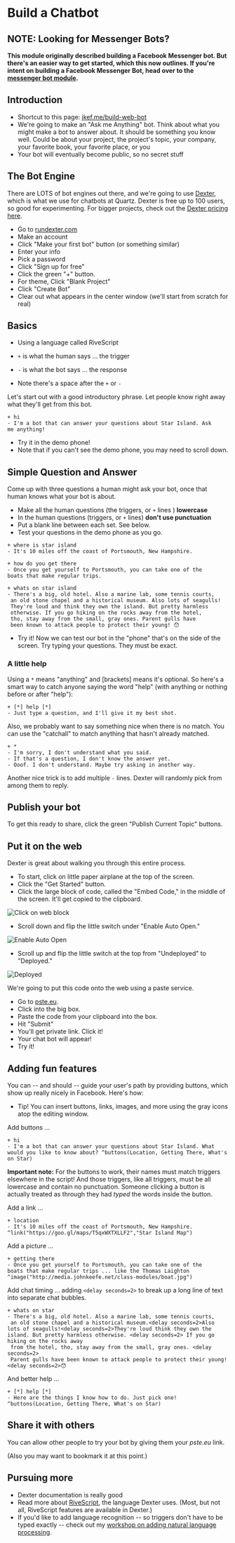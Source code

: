 # Build a Chatbot

## NOTE: Looking for Messenger Bots?

**This module originally described building a Facebook Messenger bot. But there's an easier way to get started, which this now outlines. If you're intent on building a Facebook Messenger Bot, head over to the [messenger bot module](../module-messenger-bot).** 

## Introduction

- Shortcut to this page: [jkef.me/build-web-bot](http://jkef.me/build-web-bot)
- We're going to make an "Ask me Anything" bot. Think about what you might make a bot to answer about. It should be something you know well. Could be about your project, the project's topic, your company, your favorite book, your favorite place, or you
- Your bot will eventually become public, so no secret stuff

## The Bot Engine

There are LOTS of bot engines out there, and we're going to use [Dexter](https://rundexter.com), which is what we use for chatbots at Quartz. Dexter is free up to 100 users, so good for experimenting. For bigger projects, check out the [Dexter pricing here](https://rundexter.com/pricing).

- Go to [rundexter.com](http://rundexter.com)
- Make an account
- Click "Make your first bot" button (or something similar)
- Enter your info
- Pick a password
- Click "Sign up for free"
- Click the green "+" button.
- For theme, Click "Blank Project"
- Click "Create Bot"
- Clear out what appears in the center window (we'll start from scratch for real)

## Basics

- Using a language called RiveScript

- `+` is what the human says ... the trigger
- `-` is what the bot says ... the response
- Note there's a space after the `+` or `-`

Let's start out with a good introductory phrase. Let people know right away what they'll get from this bot.

```
+ hi
- I'm a bot that can answer your questions about Star Island. Ask 
me anything!
```
- Try it in the demo phone!
- Note that if you can't see the demo phone, you may need to scroll down.

## Simple Question and Answer

Come up with three questions a human might ask your bot, once that human knows what your bot is about.

- Make all the human questions (the triggers, or `+` lines ) **lowercase**
- In the human questions (triggers,  or `+` lines) **don't use punctuation**
- Put a blank line between each set. See below.
- Test your questions in the demo phone as you go.

```
+ where is star island
- It's 10 miles off the coast of Portsmouth, New Hampshire.

+ how do you get there
- Once you get yourself to Portsmouth, you can take one of the
boats that make regular trips.

+ whats on star island
- There's a big, old hotel. Also a marine lab, some tennis courts,
 an old stone chapel and a historical museum. Also lots of seagulls! 
 They're loud and think they own the island. But pretty harmless 
 otherwise. If you go hiking on the rocks away from the hotel, 
 tho, stay away from the small, gray ones. Parent gulls have 
 been known to attack people to protect their young! 😯
```

- Try it! Now we can test our bot in the "phone" that's on the side of the screen. Try typing your questions. They must be exact.

### A little help

Using a `*` means "anything" and [brackets] means it's optional. So here's a smart way to catch anyone saying the word "help" (with anything or nothing before or after "help"):

```
+ [*] help [*]
- Just type a question, and I'll give it my best shot.
```

Also, we probably want to say something nice when there is no match. You can use the "catchall" to match anything that hasn't already matched.

```
+ *
- I'm sorry, I don't understand what you said.
- If that's a question, I don't know the answer yet.
- Ooof. I don't understand. Maybe try asking in another way.
```

Another nice trick is to add multiple `-` lines. Dexter will randomly pick from among them to reply.

## Publish your bot

To get this ready to share, click the green "Publish Current Topic" buttons.

## Put it on the web

Dexter is great about walking you through this entire process. 

- To start, click on little paper airplane at the top of the screen.
- Click the "Get Started" button.
- Click the large block of code, called the "Embed Code," in the middle of the screen. It'll get copied to the clipboard.

![Click on web block](./images/web_code2.png)

- Scroll down and flip the little switch under "Enable Auto Open."

![Enable Auto Open](./images/enable_auto_open2.png)

- Scroll up and flip the little switch at the top from "Undeployed" to "Deployed."

![Deployed](./images/deployed.png)

We're going to put this code onto the web using a paste service. 

- Go to [pste.eu](http://pste.eu).
- Click into the big box.
- Paste the code from your clipboard into the box.
- Hit "Submit"
- You'll get private link. Click it!
- Your chat bot will appear!
- Try it!

## Adding fun features

You can -- and should -- guide your user's path by providing buttons, which show up really nicely in Facebook. Here's how:

- Tip! You can insert buttons, links, images, and more using the gray icons atop the editing window.

Add buttons ...

```
+ hi
- I'm a bot that can answer your questions about Star Island. What 
would you like to know about? ^buttons(Location, Getting There, What's on Star)
```

**Important note:** For the buttons to work, their names must match triggers elsewhere in the script! And those triggers, like all triggers, must be all lowercase and contain no punctuation. Someone clicking a button is actually treated as through they had _typed_ the words inside the button.

Add a link ...

```
+ location
- It's 10 miles off the coast of Portsmouth, New Hampshire. ^link("https://goo.gl/maps/T5qxWXTXLLF2","Star Island Map")
```

Add a picture ...

```
+ getting there
- Once you get yourself to Portsmouth, you can take one of the
boats that make regular trips ... like the Thomas Laighton ^image("http://media.johnkeefe.net/class-modules/boat.jpg")
```

Add chat timing ... adding `<delay seconds=2>` to break up a long line of text into separate chat bubbles.

```
+ whats on star
- There's a big, old hotel. Also a marine lab, some tennis courts,
 an old stone chapel and a historical museum.<delay seconds=2>Also lots of seagulls!<delay seconds=2>They're loud think they own the island. But pretty harmless otherwise. <delay seconds=2> If you go hiking on the rocks away 
 from the hotel, tho, stay away from the small, gray ones. <delay seconds=2>
 Parent gulls have been known to attack people to protect their young!<delay seconds=2>😯
```

And better help ...

```
+ [*] help [*]
- Here are the things I know how to do. Just pick one! ^buttons(Location, Getting There, What's on Star)
```

## Share it with others

You can allow other people to try your bot by giving them your _pste.eu_ link. 

(Also you may want to bookmark it at this point.)

## Pursuing more

- Dexter documentation is really good
- Read more about [RiveScript](https://www.rivescript.com/docs/tutorial), the language Dexter uses. (Most, but not all, RiveScript features are available in Dexter.)
- If you'd like to add language recognition -- so triggers don't have to be typed exactly -- check out my [workshop on adding natural language processing](https://github.com/jkeefe/workshops/tree/master/module-chatbot-add-nlp).


